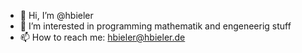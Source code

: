 - 👋 Hi, I’m @hbieler
- 👀 I’m interested in programming mathematik and engeneerig stuff
- 📫 How to reach me: hbieler@hbieler.de

<!---
hbieler/hbieler is a ✨ special ✨ repository because its `README.md` (this file) appears on your GitHub profile.
You can click the Preview link to take a look at your changes.
--->
